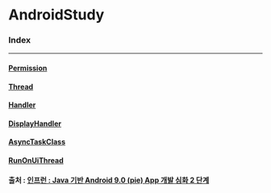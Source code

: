 # AndroidStudy

### Index

-----

#### [Permission](./Permission)

#### [Thread](./Thread)

#### [Handler](./Handler)

#### [DisplayHandler](./DisplayHandler)

#### [AsyncTaskClass](./AsyncTaskClass)

#### [RunOnUiThread](./RunOnUiThread)



#### 출처 : [인프런 : Java 기반 Android 9.0 (pie) App 개발 심화 2 단계](https://www.inflearn.com/course/android-pie-9-0-2)

